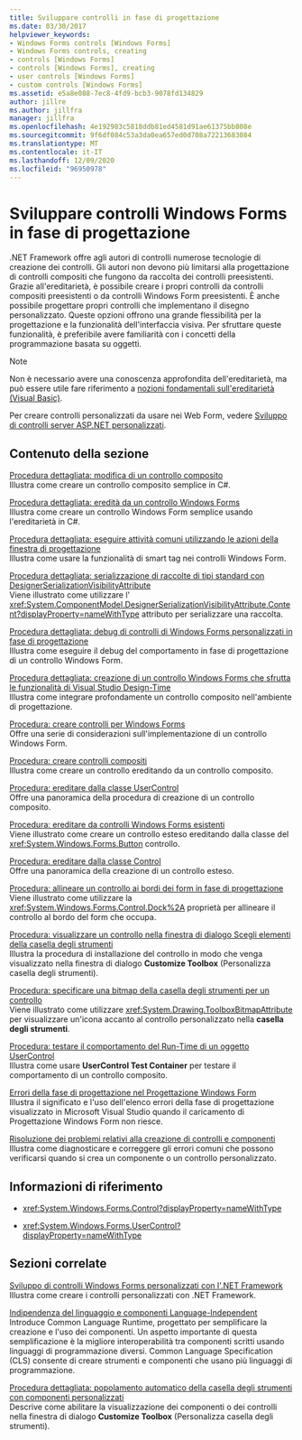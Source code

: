 ```yaml
---
title: Sviluppare controlli in fase di progettazione
ms.date: 03/30/2017
helpviewer_keywords:
- Windows Forms controls [Windows Forms]
- Windows Forms controls, creating
- controls [Windows Forms]
- controls [Windows Forms], creating
- user controls [Windows Forms]
- custom controls [Windows Forms]
ms.assetid: e5a8e088-7ec8-4fd9-bcb3-9078fd134829
author: jillre
ms.author: jillfra
manager: jillfra
ms.openlocfilehash: 4e192983c5818ddb81ed4581d91ae61375bb808e
ms.sourcegitcommit: 9f6df084c53a3da0ea657ed0d708a72213683084
ms.translationtype: MT
ms.contentlocale: it-IT
ms.lasthandoff: 12/09/2020
ms.locfileid: "96950978"
---
```

# <a name="develop-windows-forms-controls-at-design-time"></a>Sviluppare controlli Windows Forms in fase di progettazione

.NET Framework offre agli autori di controlli numerose tecnologie di creazione dei controlli. Gli autori non devono più limitarsi alla progettazione di controlli compositi che fungono da raccolta dei controlli preesistenti. Grazie all'ereditarietà, è possibile creare i propri controlli da controlli compositi preesistenti o da controlli Windows Form preesistenti. È anche possibile progettare propri controlli che implementano il disegno personalizzato. Queste opzioni offrono una grande flessibilità per la progettazione e la funzionalità dell'interfaccia visiva. Per sfruttare queste funzionalità, è preferibile avere familiarità con i concetti della programmazione basata su oggetti.

> [!NOTE]
> Non è necessario avere una conoscenza approfondita dell'ereditarietà, ma può essere utile fare riferimento a [nozioni fondamentali sull'ereditarietà (Visual Basic)](/dotnet/visual-basic/programming-guide/language-features/objects-and-classes/inheritance-basics).

Per creare controlli personalizzati da usare nei Web Form, vedere [Sviluppo di controlli server ASP.NET personalizzati](/previous-versions/aspnet/zt27tfhy(v=vs.100)).

## <a name="in-this-section"></a>Contenuto della sezione

[Procedura dettagliata: modifica di un controllo composito](walkthrough-authoring-a-composite-control-with-visual-csharp.md)\
Illustra come creare un controllo composito semplice in C#.

[Procedura dettagliata: eredità da un controllo Windows Forms](walkthrough-inheriting-from-a-windows-forms-control-with-visual-csharp.md)\
Illustra come creare un controllo Windows Form semplice usando l'ereditarietà in C#.

[Procedura dettagliata: eseguire attività comuni utilizzando le azioni della finestra di progettazione](perform-common-tasks-design-actions.md)\
Illustra come usare la funzionalità di smart tag nei controlli Windows Form.

[Procedura dettagliata: serializzazione di raccolte di tipi standard con DesignerSerializationVisibilityAttribute](serializing-collections-designerserializationvisibilityattribute.md)\
Viene illustrato come utilizzare l' <xref:System.ComponentModel.DesignerSerializationVisibilityAttribute.Content?displayProperty=nameWithType> attributo per serializzare una raccolta.

[Procedura dettagliata: debug di controlli di Windows Forms personalizzati in fase di progettazione](walkthrough-debugging-custom-windows-forms-controls-at-design-time.md)\
Illustra come eseguire il debug del comportamento in fase di progettazione di un controllo Windows Form.

[Procedura dettagliata: creazione di un controllo Windows Forms che sfrutta le funzionalità di Visual Studio Design-Time](creating-a-wf-control-design-time-features.md)\
Illustra come integrare profondamente un controllo composito nell'ambiente di progettazione.

[Procedura: creare controlli per Windows Forms](how-to-author-controls-for-windows-forms.md)\
Offre una serie di considerazioni sull'implementazione di un controllo Windows Form.

[Procedura: creare controlli compositi](how-to-author-composite-controls.md)\
Illustra come creare un controllo ereditando da un controllo composito.

[Procedura: ereditare dalla classe UserControl](how-to-inherit-from-the-usercontrol-class.md)\
Offre una panoramica della procedura di creazione di un controllo composito.

[Procedura: ereditare da controlli Windows Forms esistenti](how-to-inherit-from-existing-windows-forms-controls.md)\
Viene illustrato come creare un controllo esteso ereditando dalla classe del <xref:System.Windows.Forms.Button> controllo.

[Procedura: ereditare dalla classe Control](how-to-inherit-from-the-control-class.md)\
Offre una panoramica della creazione di un controllo esteso.

[Procedura: allineare un controllo ai bordi dei form in fase di progettazione](how-to-align-a-control-to-the-edges-of-forms-at-design-time.md)\
Viene illustrato come utilizzare la <xref:System.Windows.Forms.Control.Dock%2A> proprietà per allineare il controllo al bordo del form che occupa.

[Procedura: visualizzare un controllo nella finestra di dialogo Scegli elementi della casella degli strumenti](how-to-display-a-control-in-the-choose-toolbox-items-dialog-box.md)\
Illustra la procedura di installazione del controllo in modo che venga visualizzato nella finestra di dialogo **Customize Toolbox** (Personalizza casella degli strumenti).

[Procedura: specificare una bitmap della casella degli strumenti per un controllo](how-to-provide-a-toolbox-bitmap-for-a-control.md)\
Viene illustrato come utilizzare <xref:System.Drawing.ToolboxBitmapAttribute> per visualizzare un'icona accanto al controllo personalizzato nella **casella degli strumenti**.

[Procedura: testare il comportamento del Run-Time di un oggetto UserControl](how-to-test-the-run-time-behavior-of-a-usercontrol.md)\
Illustra come usare **UserControl Test Container** per testare il comportamento di un controllo composito.

[Errori della fase di progettazione nel Progettazione Windows Form](design-time-errors-in-the-windows-forms-designer.md)\
Illustra il significato e l'uso dell'elenco errori della fase di progettazione visualizzato in Microsoft Visual Studio quando il caricamento di Progettazione Windows Form non riesce.

[Risoluzione dei problemi relativi alla creazione di controlli e componenti](troubleshooting-control-and-component-authoring.md)\
Illustra come diagnosticare e correggere gli errori comuni che possono verificarsi quando si crea un componente o un controllo personalizzato.

## <a name="reference"></a>Informazioni di riferimento

- <xref:System.Windows.Forms.Control?displayProperty=nameWithType>

- <xref:System.Windows.Forms.UserControl?displayProperty=nameWithType>

## <a name="related-sections"></a>Sezioni correlate

[Sviluppo di controlli Windows Forms personalizzati con l'.NET Framework](developing-custom-windows-forms-controls.md)\
Illustra come creare i controlli personalizzati con .NET Framework.

[Indipendenza del linguaggio e componenti Language-Independent](/dotnet/standard/language-independence-and-language-independent-components)\
Introduce Common Language Runtime, progettato per semplificare la creazione e l'uso dei componenti. Un aspetto importante di questa semplificazione è la migliore interoperabilità tra componenti scritti usando linguaggi di programmazione diversi. Common Language Specification (CLS) consente di creare strumenti e componenti che usano più linguaggi di programmazione.

[Procedura dettagliata: popolamento automatico della casella degli strumenti con componenti personalizzati](walkthrough-automatically-populating-the-toolbox-with-custom-components.md)\
Descrive come abilitare la visualizzazione dei componenti o dei controlli nella finestra di dialogo **Customize Toolbox** (Personalizza casella degli strumenti).
